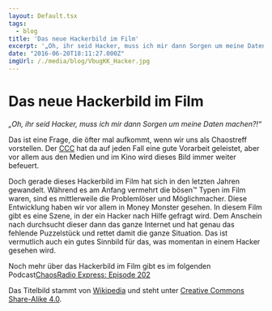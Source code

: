 ```yaml
---
layout: Default.tsx
tags:
  - blog
title: 'Das neue Hackerbild im Film'
excerpt: '„Oh, ihr seid Hacker, muss ich mir dann Sorgen um meine Daten machen?!“ Das ist eine Frage, die öfter mal aufkommt, wenn wir uns als Chaostreff vorstellen. Der CCC hat […]'
date: "2016-06-20T18:11:27.000Z"
imgUrl: /./media/blog/VbugKK_Hacker.jpg
---
```


# Das neue Hackerbild im Film

<p><em>&#8222;Oh, ihr seid Hacker, muss ich mir dann Sorgen um meine Daten machen?!&#8220;</em></p>
<p>Das ist eine Frage, die öfter mal aufkommt, wenn wir uns als Chaostreff vorstellen. Der <a href="http://ccc.de/">CCC</a> hat da auf jeden Fall eine gute Vorarbeit geleistet, aber vor allem aus den Medien und im Kino wird dieses Bild immer weiter befeuert.</p>
<p>Doch gerade dieses Hackerbild im Film hat sich in den letzten Jahren gewandelt. Während es am Anfang vermehrt die bösen™ Typen im Film waren, sind es mittlerweile die Problemlöser und Möglichmacher. Diese Entwicklung haben wir vor allem in Money Monster gesehen. In diesem Film gibt es eine Szene, in der ein Hacker nach Hilfe gefragt wird. Dem Anschein nach durchsucht dieser dann das ganze Internet und hat genau das fehlende Puzzelstück und rettet damit die ganze Situation. Das ist vermutlich auch ein gutes Sinnbild für das, was momentan in einem Hacker gesehen wird.</p>
<p>Noch mehr über das Hackerbild im Film gibt es im folgenden Podcast<a href="http://cre.fm/podlove/file/460/s/download/c/select-show/cre202-hackerfilme.m4a">ChaosRadio Express: Episode 202</a></p>
<p>Das Titelbild stammt von <a href="https://commons.wikimedia.org/wiki/File:VbugKK_Hacker.jpg">Wikipedia</a> und steht unter <a href="https://creativecommons.org/licenses/by-sa/4.0/deed.en">Creative Commons Share-Alike 4.0</a>.</p>

